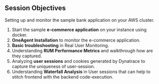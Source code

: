 ## Session Objectives
Setting up and monitor the sample bank application on your AWS cluster.
1. Start the sample **e-commerce application** on your instance using docker.
1. **OneAgent Installation** to monitor the e-commerce application.
1. **Basic troubleshooting** in Real User Monitoring.
1. Understanding **RUM Performance Metrics** and walkthrough how are they captured.
1. Analyzing **user sessions** and cookies generated by Dynatrace to capture the uniqueness of user-session.
1. Understanding **Waterfall Analysis** in User sessions that can help to stitch frontend with the backend code-execution.


